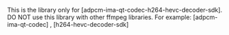 This is the library only for [adpcm-ima-qt-codec-h264-hevc-decoder-sdk]. DO NOT use this library with other ffmpeg libraries. For example: [adpcm-ima-qt-codec]
, [h264-hevc-decoder-sdk]